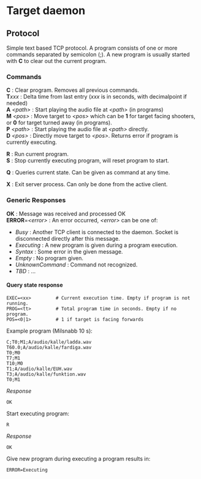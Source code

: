 # Target daemon

## Protocol

Simple text based TCP protocol. A program consists of one or more commands separated by semicolon (;). A new program is usually started with **C** to clear out the current program.

### Commands

**C** : Clear program. Removes all previous commands.  
**T***xxx* : Delta time from last entry (*xxx* is in seconds, with decimalpoint if needed)  
**A** *<*path*>* : Start playing the audio file at *<*path*>* (in programs)  
**M** *<*pos*>* : Move target to *<*pos*>* which can be **1** for target facing shooters, or **0** for target turned away (in 
programs).  
**P** *<*path*>* : Start playing the audio file at *<*path*>* directly.  
**D** *<*pos*>* : Directly move target to *<*pos*>*. Returns error if program is currently executing.

**R** : Run current program.  
**S** : Stop currently executing program, will reset program to start.  

**Q** : Queries current state. Can be given as command at any time.

**X** : Exit server process. Can only be done from the active client.

### Generic Responses
**OK** : Message was received and processed OK  
**ERROR**=*<*error*>* : An error occurred, *<*error*>* can be one of:
- *Busy* : Another TCP client is connected to the daemon. Socket is disconnected directly after this message.
- *Executing* : A new program is given during a program execution.
- *Syntax* : Some error in the given message.
- *Empty* : No program given.
- *UnknownCommand* : Command not recognized.
- *TBD* : ...  

#### Query state response

    EXEC=<xx>         # Current execution time. Empty if program is not running.
    PROG=<tt>         # Total program time in seconds. Empty if no program.
    POS=<0|1>         # 1 if target is facing forwards

Example program (Milsnabb 10 s):

    C;T0;M1;A/audio/kalle/ladda.wav
    T60.0;A/audio/kalle/fardiga.wav
    T0;M0
    T7;M1
    T10;M0
    T1;A/audio/kalle/EUH.wav
    T3;A/audio/kalle/funktion.wav
    T0;M1

*Response*

    OK

Start executing program:

    R

*Response*

    OK

Give new program during executing a program results in:

    ERROR=Executing
